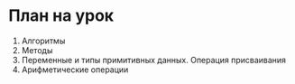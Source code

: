 # План на урок <br/>
1. Алгоритмы <br/>
2. Методы <br/>
3. Переменные и типы примитивных данных. Операция присваивания  <br/>
4. Арифметические операции  <br/>
